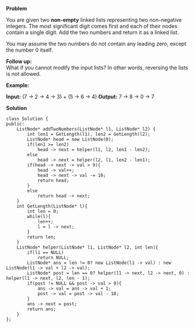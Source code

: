 **Problem**

You are given two  **non-empty**  linked lists representing two non-negative integers. The most significant digit comes first and each of their nodes contain a single digit. Add the two numbers and return it as a linked list.

You may assume the two numbers do not contain any leading zero, except the number 0 itself.

**Follow up:**  
What if you cannot modify the input lists? In other words, reversing the lists is not allowed.

**Example:**

**Input:** (7 -> 2 -> 4 -> 3) + (5 -> 6 -> 4)
**Output:** 7 -> 8 -> 0 -> 7

**Solution**
```
class Solution {
public:
    ListNode* addTwoNumbers(ListNode* l1, ListNode* l2) {
        int len1 = GetLength(l1), len2 = GetLength(l2);
        ListNode* head = new ListNode(0);
        if(len1 >= len2)
            head -> next = helper(l1, l2, len1 - len2);
        else
            head -> next = helper(l2, l1, len2 - len1);
        if(head -> next -> val > 9){
            head -> val++;
            head -> next -> val -= 10;
            return head;
        }
        else
            return head -> next;
    }
    int GetLength(ListNode* l){
        int len = 0;
        while(l){
            len++;
            l = l -> next;
        }
        return len;
    }
    ListNode* helper(ListNode* l1, ListNode* l2, int len){
        if(l1 == NULL)
            return NULL;
        ListNode* ans = len != 0? new ListNode(l1 -> val) : new ListNode(l1 -> val + l2 -> val);
        ListNode* post = len == 0? helper(l1 -> next, l2 -> next, 0) : helper(l1 -> next, l2, len - 1);
        if(post != NULL && post -> val > 9){
            ans -> val = ans -> val + 1;
            post -> val = post -> val - 10;
        }
        ans -> next = post;
        return ans;
    }
};
```
<!--stackedit_data:
eyJoaXN0b3J5IjpbLTQ4NjgxMTE5Nl19
-->